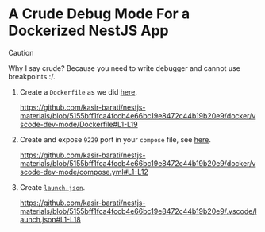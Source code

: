 # A Crude Debug Mode For a Dockerized NestJS App

> [!CAUTION]
>
> Why I say crude? Because you need to write debugger and cannot use breakpoints :/.

1. Create a `Dockerfile` as we did [here](./Dockerfile).

   https://github.com/kasir-barati/nestjs-materials/blob/5155bff1fca4fccb4e66bc19e8472c44b19b20e9/docker/vscode-dev-mode/Dockerfile#L1-L19

2. Create and expose `9229` port in your `compose` file, see [here](./compose.yml).

   https://github.com/kasir-barati/nestjs-materials/blob/5155bff1fca4fccb4e66bc19e8472c44b19b20e9/docker/vscode-dev-mode/compose.yml#L1-L12

3. Create [`launch.json`](../../.vscode/launch.json).

   https://github.com/kasir-barati/nestjs-materials/blob/5155bff1fca4fccb4e66bc19e8472c44b19b20e9/.vscode/launch.json#L1-L18
